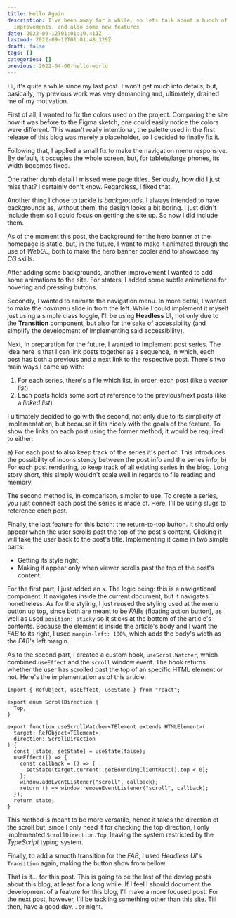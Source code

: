 ```yaml
---
title: Hello Again
description: I've been away for a while, so lets talk about a bunch of small fixes and
  improvements, and also some new features
date: 2022-09-12T01:01:19.411Z
lastmod: 2022-09-12T01:01:48.329Z
draft: false
tags: []
categories: []
previous: 2022-04-06-hello-world
---
```


Hi, it's quite a while since my last post. I won't get much into details, but, basically, my previous work was very demanding and, ultimately, drained me of my motivation.

First of all, I wanted to fix the colors used on the project. Comparing the site how it was before to the Figma sketch, one could easily notice the colors were different. This wasn't really intentional, the palette used in the first release of this blog was merely a placeholder, so I decided to finally fix it.

Following that, I applied a small fix to make the navigation menu responsive. By default, it occupies the whole screen, but, for tablets/large phones, its width becomes fixed.

One rather dumb detail I missed were page titles. Seriously, how did I just miss that? I certainly don't know. Regardless, I fixed that.

Another thing I chose to tackle is *backgrounds*. I always intended to have backgrounds as, without them, the design looks a bit boring. I just didn't include them so I could focus on getting the site up. So now I did include them.

As of the moment this post, the background for the hero banner at the homepage is static, but, in the future, I want to make it animated through the use of *WebGL*, both to make the hero banner cooler and to showcase my *CG* skills.

After adding some backgrounds, another improvement I wanted to add some animations to the site. For staters, I added some subtle animations for hovering and pressing buttons.

Secondly, I wanted to animate the navigation menu. In more detail, I wanted to make the *navmenu* slide in from the left. While I could implement it myself just using a simple class toggle, I'll be using **Headless UI**, not only due to the **Transition** component, but also for the sake of accessibility (and simplify the development of implementing said accessibility).

Next, in preparation for the future, I wanted to implement post series. The idea here is that I can link posts together as a sequence, in which, each post has both a previous and a next link to the respective post. There's two main ways I came up with:

1) For each series, there's a file which list, in order, each post (like a *vector list*)
2) Each posts holds some sort of reference to the previous/next posts (like a *linked list*)

I ultimately decided to go with the second, not only due to its simplicity of implementation, but because it fits nicely with the goals of the feature. To show the links on each post using the former method, it would be required to either:

a) For each post to also keep track of the series it's part of. This introduces the possibility of inconsistency between the post info and the series info;
b) For each post rendering, to keep track of all existing series in the blog. Long story short, this simply wouldn't scale well in regards to file reading and memory.

The second method is, in comparison, simpler to use. To create a series, you just connect each post the series is made of. Here, I'll be using slugs to reference each post.

Finally, the last feature for this batch: the return-to-top button. It should only appear when the user scrolls past the top of the post's content. Clicking it will take the user back to the post's title. Implementing it came in two simple parts:

- Getting its style right;
- Making it appear only when viewer scrolls past the top of the post's content.

For the first part, I just added an `a`. The logic being: this is a navigational component. It navigates inside the current document, but it navigates nonetheless. As for the styling, I just reused the styling used at the menu button up top, since both are meant to be *FABs* (floating action button), as well as used `position: sticky` so it sticks at the bottom of the article's contents. Because the element is inside the article's body and I want the *FAB* to its right, I used `margin-left: 100%`, which adds the body's width as the *FAB*'s left margin.

As to the second part, I created a custom hook, `useScrollWatcher`, which combined `useEffect` and the `scroll` window event. The hook returns whether the user has scrolled past the top of an specific HTML element or not. Here's the implementation as of this article:

```
import { RefObject, useEffect, useState } from "react";

export enum ScrollDirection {
  Top,
}

export function useScrollWatcher<TElement extends HTMLElement>(
  target: RefObject<TElement>,
  direction: ScrollDirection
) {
  const [state, setState] = useState(false);
  useEffect(() => {
    const callback = () => {
      setState(target.current!.getBoundingClientRect().top < 0);
    };
    window.addEventListener("scroll", callback);
    return () => window.removeEventListener("scroll", callback);
  });
  return state;
}
```

This method is meant to be more versatile, hence it takes the direction of the scroll but, since I only need it for checking the top direction, I only implemented `ScrollDirection.Top`, leaving the system restricted by the *TypeScript* typing system.

Finally, to add a smooth transition for the *FAB*, I used *Headless UI*'s `Transition` again, making the button show from bellow.

That is it... for this post. This is going to be the last of the devlog posts about this blog, at least for a long while. If I feel I should document the development of a feature for this blog, I'll make a more focused post. For the next post, however, I'll be tackling something other than this site. Till then, have a good day... or night.
